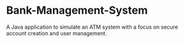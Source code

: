 # Bank-Management-System
A Java application to simulate an ATM system with a focus on secure account creation and user management.
